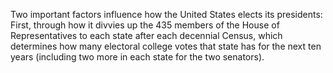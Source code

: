Two important factors influence how the United States elects its presidents: First, through how it divvies up the 435 members of the House of Representatives to each state after each decennial Census, which determines how many electoral college votes that state has for the next ten years (including two more in each state for the two senators).